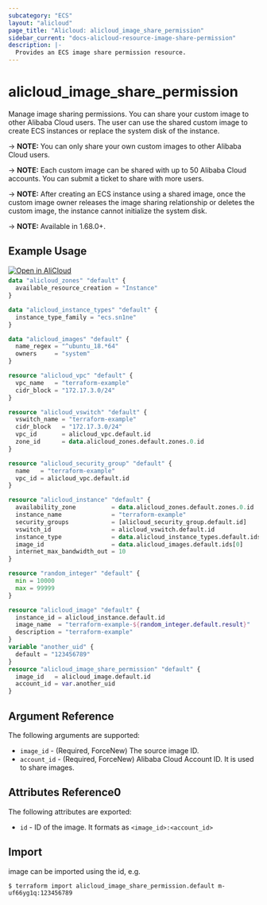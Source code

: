 ```yaml
---
subcategory: "ECS"
layout: "alicloud"
page_title: "Alicloud: alicloud_image_share_permission"
sidebar_current: "docs-alicloud-resource-image-share-permission"
description: |-
  Provides an ECS image share permission resource.
---
```


# alicloud\_image\_share\_permission

Manage image sharing permissions. You can share your custom image to other Alibaba Cloud users. The user can use the shared custom image to create ECS instances or replace the system disk of the instance.

-> **NOTE:** You can only share your own custom images to other Alibaba Cloud users.

-> **NOTE:** Each custom image can be shared with up to 50 Alibaba Cloud accounts. You can submit a ticket to share with more users.

-> **NOTE:** After creating an ECS instance using a shared image, once the custom image owner releases the image sharing relationship or deletes the custom image, the instance cannot initialize the system disk.

-> **NOTE:** Available in 1.68.0+.

## Example Usage

<div style="display: block;margin-bottom: 40px;"><div class="oics-button" style="float: right;position: absolute;margin-bottom: 10px;">
  <a href="https://api.aliyun.com/api-tools/terraform?resource=alicloud_image_share_permission&exampleId=b9baaeb7-928e-38e8-47e0-1ce33e5f0c4e21991e94&activeTab=example&spm=docs.r.image_share_permission.0.b9baaeb792&intl_lang=EN_US" target="_blank">
    <img alt="Open in AliCloud" src="https://img.alicdn.com/imgextra/i1/O1CN01hjjqXv1uYUlY56FyX_!!6000000006049-55-tps-254-36.svg" style="max-height: 44px; max-width: 100%;">
  </a>
</div></div>

```terraform
data "alicloud_zones" "default" {
  available_resource_creation = "Instance"
}

data "alicloud_instance_types" "default" {
  instance_type_family = "ecs.sn1ne"
}

data "alicloud_images" "default" {
  name_regex = "^ubuntu_18.*64"
  owners     = "system"
}

resource "alicloud_vpc" "default" {
  vpc_name   = "terraform-example"
  cidr_block = "172.17.3.0/24"
}

resource "alicloud_vswitch" "default" {
  vswitch_name = "terraform-example"
  cidr_block   = "172.17.3.0/24"
  vpc_id       = alicloud_vpc.default.id
  zone_id      = data.alicloud_zones.default.zones.0.id
}

resource "alicloud_security_group" "default" {
  name   = "terraform-example"
  vpc_id = alicloud_vpc.default.id
}

resource "alicloud_instance" "default" {
  availability_zone          = data.alicloud_zones.default.zones.0.id
  instance_name              = "terraform-example"
  security_groups            = [alicloud_security_group.default.id]
  vswitch_id                 = alicloud_vswitch.default.id
  instance_type              = data.alicloud_instance_types.default.ids[0]
  image_id                   = data.alicloud_images.default.ids[0]
  internet_max_bandwidth_out = 10
}

resource "random_integer" "default" {
  min = 10000
  max = 99999
}

resource "alicloud_image" "default" {
  instance_id = alicloud_instance.default.id
  image_name  = "terraform-example-${random_integer.default.result}"
  description = "terraform-example"
}
variable "another_uid" {
  default = "123456789"
}
resource "alicloud_image_share_permission" "default" {
  image_id   = alicloud_image.default.id
  account_id = var.another_uid
}
```

## Argument Reference

The following arguments are supported:

* `image_id` - (Required, ForceNew) The source image ID.
* `account_id` - (Required, ForceNew) Alibaba Cloud Account ID. It is used to share images.
   
   
## Attributes Reference0
 
 The following attributes are exported:
 
* `id` - ID of the image. It formats as `<image_id>:<account_id>`

## Import
 
image can be imported using the id, e.g.

```shell
$ terraform import alicloud_image_share_permission.default m-uf66yg1q:123456789
```
